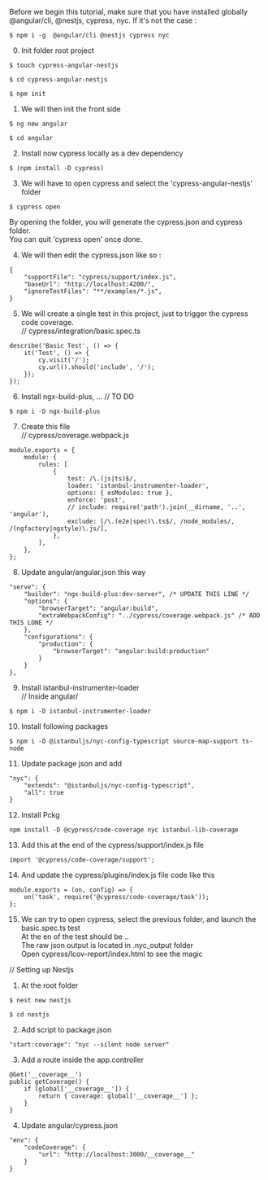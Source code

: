 Before we begin this tutorial, make sure that you have installed globally @angular/cli, @nestjs, cypress, nyc.
If it's not the case :

```
$ npm i -g  @angular/cli @nestjs cypress nyc
```

0. Init folder root project

```
$ touch cypress-angular-nestjs
```

```
$ cd cypress-angular-nestjs
```

```
$ npm init
```

1. We will then init the front side

```
$ ng new angular
```

```
$ cd angular
```

2. Install now cypress locally as a dev dependency

```
$ (npm install -D cypress)
```

3. We will have to open cypress and select the 'cypress-angular-nestjs' folder

```
$ cypress open
```

By opening the folder, you will generate the cypress.json and cypress folder.  
You can quit 'cypress open' once done.

4. We will then edit the cypress.json like so :

```
{
    "supportFile": "cypress/support/index.js",
    "baseUrl": "http://localhost:4200/",
    "ignoreTestFiles": "**/examples/*.js",
}
```

5. We will create a single test in this project, just to trigger the cypress code coverage.  
   // cypress/integration/basic.spec.ts

```
describe('Basic Test', () => {
    it('Test', () => {
        cy.visit('/');
        cy.url().should('include', '/');
    });
});
```

6. Install ngx-build-plus, ... // TO DO

```
$ npm i -D ngx-build-plus
```

7. Create this file  
   // cypress/coverage.webpack.js

```
module.exports = {
    module: {
        rules: [
            {
                test: /\.(js|ts)$/,
                loader: 'istanbul-instrumenter-loader',
                options: { esModules: true },
                enforce: 'post',
                // include: require('path').join(__dirname, '..', 'angular'),
                exclude: [/\.(e2e|spec)\.ts$/, /node_modules/, /(ngfactory|ngstyle)\.js/],
            },
        ],
    },
};
```

8. Update angular/angular.json this way

```
"serve": {
    "builder": "ngx-build-plus:dev-server", /* UPDATE THIS LINE */
    "options": {
        "browserTarget": "angular:build",
        "extraWebpackConfig": "../cypress/coverage.webpack.js" /* ADD THIS LONE */
    },
    "configurations": {
        "production": {
            "browserTarget": "angular:build:production"
        }
    }
},
```

9. Install istanbul-instrumenter-loader  
   // Inside angular/

```
$ npm i -D istanbul-instrumenter-loader
```

10. Install following packages

```
$ npm i -D @istanbuljs/nyc-config-typescript source-map-support ts-node
```

11. Update package json and add

```
"nyc": {
    "extends": "@istanbuljs/nyc-config-typescript",
    "all": true
}
```

12. Install Pckg

```
npm install -D @cypress/code-coverage nyc istanbul-lib-coverage
```

13. Add this at the end of the cypress/support/index.js file

```
import '@cypress/code-coverage/support';
```

14. And update the cypress/plugins/index.js file code like this

```
module.exports = (on, config) => {
    on('task', require('@cypress/code-coverage/task'));
};
```

15. We can try to open cypress, select the previous folder, and launch the basic.spec.ts test  
    At the en of the test should be ..  
    The raw json output is located in .nyc_output folder  
    Open cypress/lcov-report/index.html to see the magic

// Setting up Nestjs

1. At the root folder

```
$ nest new nestjs
```

```
$ cd nestjs
```

2. Add script to package.json

```
"start:coverage": "nyc --silent node server"
```

3. Add a route inside the app.controller

```
@Get('__coverage__')
public getCoverage() {
    if (global['__coverage__']) {
        return { coverage: global['__coverage__'] };
    }
}
```

4. Update angular/cypress.json

```
"env": {
    "codeCoverage": {
        "url": "http://localhost:3000/__coverage__"
    }
}
```
